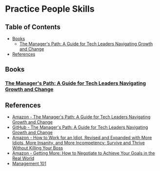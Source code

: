 # Practice People Skills

## Table of Contents

<!-- START doctoc generated TOC please keep comment here to allow auto update -->
<!-- DON'T EDIT THIS SECTION, INSTEAD RE-RUN doctoc TO UPDATE -->

- [Books](#books)
  - [The Manager's Path: A Guide for Tech Leaders Navigating Growth and Change](#the-managers-path-a-guide-for-tech-leaders-navigating-growth-and-change)
- [References](#references)

<!-- END doctoc generated TOC please keep comment here to allow auto update -->

## Books

### [The Manager's Path: A Guide for Tech Leaders Navigating Growth and Change](books/managers-path-leaders-navigating-growth.pdf)

## References

- [Amazon - The Manager's Path: A Guide for Tech Leaders Navigating Growth and Change](https://www.amazon.com/Managers-Path-Leaders-Navigating-Growth/dp/1491973897)
- [GitHub - The Manager's Path: A Guide for Tech Leaders Navigating Growth and Change](https://github.com/keyvanakbary/learning-notes/blob/master/books/the-managers-path.md)
- [Amazon - How to Work for an Idiot, Revised and Expanded with More Idiots, More Insanity, and More Incompetency: Survive and Thrive Without Killing Your Boss](https://www.amazon.com/Revised-Expanded-Idiots-Insanity-Incompetency-ebook/dp/B07J1FVZZ1)
- [Amazon - Getting More: How to Negotiate to Achieve Your Goals in the Real World](https://www.amazon.com/Getting-More-Negotiate-Achieve-Goals/dp/0307749126)
- [Management 101](https://app.pluralsight.com/library/courses/management-101)
